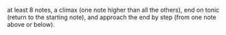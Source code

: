 at least 8 notes,
a climax (one note higher than all the others),
end on tonic (return to the starting note),
and approach the end by step (from one note above or below).
